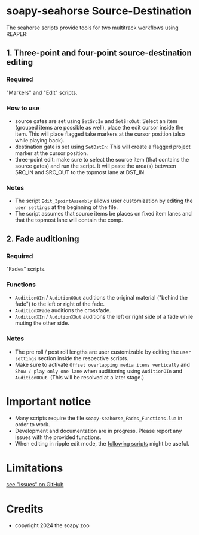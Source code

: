 <!---
-- @description Source-Destination Tools ("Seahorse")
-- @version 0.2 
-- @author the soapy zoo
-- @about
--   # Seahorse Source-Destination Tools 
--   documentation will follow _soon(TM)_
-- @provides
--    [main] *.lua
--    [nomain] soapy-seahorse_functions/*.lua
--    [nomain] *.md
-->
# soapy-seahorse Source-Destination
The seahorse scripts provide tools for two multitrack workflows using REAPER:

## 1. Three-point and four-point source-destination editing
### Required
"Markers" and "Edit" scripts.
### How to use
- source gates are set using ```SetSrcIn``` and ```SetSrcOut```: Select an item (grouped items are possible as well), place the edit cursor inside the item. This will place flagged take markers at the cursor position (also while playing back).
- destination gate is set using ```SetDstIn```: This will create a flagged project marker at the cursor position.
- three-point edit: make sure to select the source item (that contains the source gates) and run the script. It will paste the area(s) between SRC_IN and SRC_OUT to the topmost lane at DST_IN.
### Notes
- The script ```Edit_3pointAssembly``` allows user customization by editing the ```user settings``` at the beginning of the file.
- The script assumes that source items be places on fixed item lanes and that the topmost lane will contain the comp.

## 2. Fade auditioning
### Required
"Fades" scripts.
### Functions
- ```AuditionOIn``` / ```AuditionOOut``` auditions the original material ("behind the fade") to the left or right of the fade.
- ```AuditionXFade``` auditions the crossfade.
- ```AuditionXIn``` / ```AuditionXOut``` auditions the left or right side of a fade while muting the other side.
### Notes
- The pre roll / post roll lengths are user customizable by editing the ```user settings``` section inside the respective scripts.
- Make sure to activate ```Offset overlapping media items vertically``` and ```Show / play only one lane``` when auditioning using ```AuditionOIn``` and ```AuditionOOut```. (This will be resolved at a later stage.)

# Important notice
- Many scripts require the file ```soapy-seahorse_Fades_Functions.lua``` in order to work.
- Development and documentation are in progress. Please report any issues with the provided functions.
- When editing in ripple edit mode, the [following scripts](https://github.com/soapy-bat/soapy-snail_LockSource) might be useful.

# Limitations
[see "Issues" on GitHub](https://github.com/soapy-bat/soapy-seahorse_SourceDestination/issues)

# Credits
- copyright 2024 the soapy zoo
